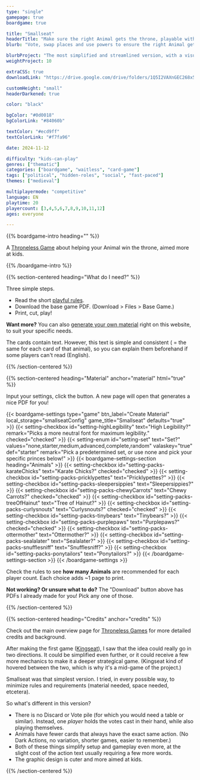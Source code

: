 ```yaml
---
type: "single"
gamepage: true
boardgame: true

title: "Smallseat"
headerTitle: "Make sure the right Animal gets the throne, playable without a table or chairs"
blurb: "Vote, swap places and use powers to ensure the right Animal gets the throne. A game playable without a table or chairs."

blurbProject: "The most simplified and streamlined version, with a visual style more attractive to kids."
weightProject: 10

extraCSS: true
downloadLink: "https://drive.google.com/drive/folders/1Q5I2VAXnGEC268x5If10e_Gpjed3vDxj"

customHeight: "small"
headerDarkened: true

color: "black"

bgColor: "#0d0018"
bgColorLink: "#84060b"

textColor: "#ecd9ff"
textColorLink: "#f7fa96"

date: 2024-11-12

difficulty: "kids-can-play"
genres: ["thematic"]
categories: ["boardgame", "waitless", "card-game"]
tags: ["political", "hidden-roles", "social", "fast-paced"]
themes: ["medieval"]

multiplayermode: "competitive"
language: EN
playtime: 20
playercount: [3,4,5,6,7,8,9,10,11,12]
ages: everyone

---
```


{{% boardgame-intro heading="" %}}

A [Throneless Game](/throneless-games/) about helping your Animal win the throne, aimed more at kids.

{{% /boardgame-intro %}}

{{% section-centered heading="What do I need?" %}}

Three simple steps.
* Read the short [playful rules](rules).
* Download the base game PDF. (Download > Files > Base Game.)
* Print, cut, play!

**Want more?** You can also [generate your own material](#material) right on this website, to suit your specific needs.

The cards contain text. However, this text is simple and consistent ( = the same for each card of that animal), so you can explain them beforehand if some players can't read (English).

{{% /section-centered %}}

{{% section-centered heading="Material" anchor="material" html="true" %}}

<p>Input your settings, click the button. A new page will open that generates a nice PDF for you!</p>

{{< boardgame-settings type="game" btn_label="Create Material" local_storage="smallseatConfig" game_title="Smallseat" defaults="true" >}}
  {{< setting-checkbox id="setting-highLegibility" text="High Legibility?" remark="Picks a more neutral font for maximum legibility." checked="checked" >}}
  {{< setting-enum id="setting-set" text="Set?" values="none,starter,medium,advanced,complete,random" valaskey="true" def="starter" remark="Pick a predetermined set, or use none and pick your specific princes below!" >}}
  {{< boardgame-settings-section heading="Animals" >}}
    {{< setting-checkbox id="setting-packs-karateChicks" text="Karate Chicks?" checked="checked" >}}
    {{< setting-checkbox id="setting-packs-pricklypettes" text="Pricklypettes?" >}}
    {{< setting-checkbox id="setting-packs-sleepersippies" text="Sleepersippies?" >}}
    {{< setting-checkbox id="setting-packs-chewyCarrots" text="Chewy Carrots?" checked="checked" >}}
    {{< setting-checkbox id="setting-packs-treeOfHainut" text="Tree of Hainut?" >}}
    {{< setting-checkbox id="setting-packs-curlysnouts" text="Curlysnouts?" checked="checked" >}}
    {{< setting-checkbox id="setting-packs-tinybears" text="Tinybears?" >}}
    {{< setting-checkbox id="setting-packs-purplepaws" text="Purplepaws?" checked="checked" >}}
    {{< setting-checkbox id="setting-packs-ottermother" text="Ottermother?" >}}
    {{< setting-checkbox id="setting-packs-sealalater" text="Sealalater?" >}}
    {{< setting-checkbox id="setting-packs-snufflesniff" text="Snufflesniff?" >}}
    {{< setting-checkbox id="setting-packs-ponytailors" text="Ponytailors?" >}}
  {{< /boardgame-settings-section >}}
{{< /boardgame-settings >}}

<p class="remark-below-settings">Check the rules to see <strong>how many Animals</strong> are recommended for each player count. Each choice adds ~1 page to print.</p> 

<p class="settings-remark"><strong>Not working? Or unsure what to do?</strong> The "Download" button above has PDFs I already made for you! Pick any one of those.</p>

{{% /section-centered %}}

{{% section-centered heading="Credits" anchor="credits" %}}

Check out the main overview page for [Throneless Games](/throneless-games/) for more detailed credits and background.

After making the first game ([Kingseat](/throneless-games/conquer/kingseat)), I saw that the idea could really go in two directions. It could be simplified even further, or it could receive a few more mechanics to make it a deeper strategical game. (Kingseat kind of hovered between the two, which is why it's a mid-game of the project.)

Smallseat was that simplest version. I tried, in every possible way, to minimize rules and requirements (material needed, space needed, etcetera). 

So what's different in this version?

* There is no Discard or Vote pile (for which you would need a table or similar). Instead, one _player_ holds the votes cast in their hand, while also playing themselves.
* Animals have fewer cards that always have the exact same action. (No Dark Actions, no variation, shorter games, easier to remember.)
* Both of these things simplify setup and gameplay even more, at the slight cost of the action text usually requiring a few more words.
* The graphic design is cuter and more aimed at kids.

{{% /section-centered %}}